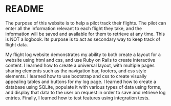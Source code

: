 # README

The purpose of this website is to help a pilot track their flights. The pilot can enter all the information relevant to each flight they take, and the information will be saved and available for them to retrieve at any time. This is NOT a logbook. Its purpose is to act as secondary way to keep track of flight data.

My flight log website demonstrates my ability to both create a layout for a website using html and css, and use Ruby on Rails to create interactive content. I learned how to create a universal layout, with multiple pages sharing elements such as the navigation bar, footers, and css style elements. I learned how to use bootstrap and css to create visually appealing tables and buttons for my log page. I learned how to create a database using SQLite, populate it with various types of data using forms, and display that data to the user on request in order to save and retrieve log entries. Finally, I learned how to test features using integration tests.
